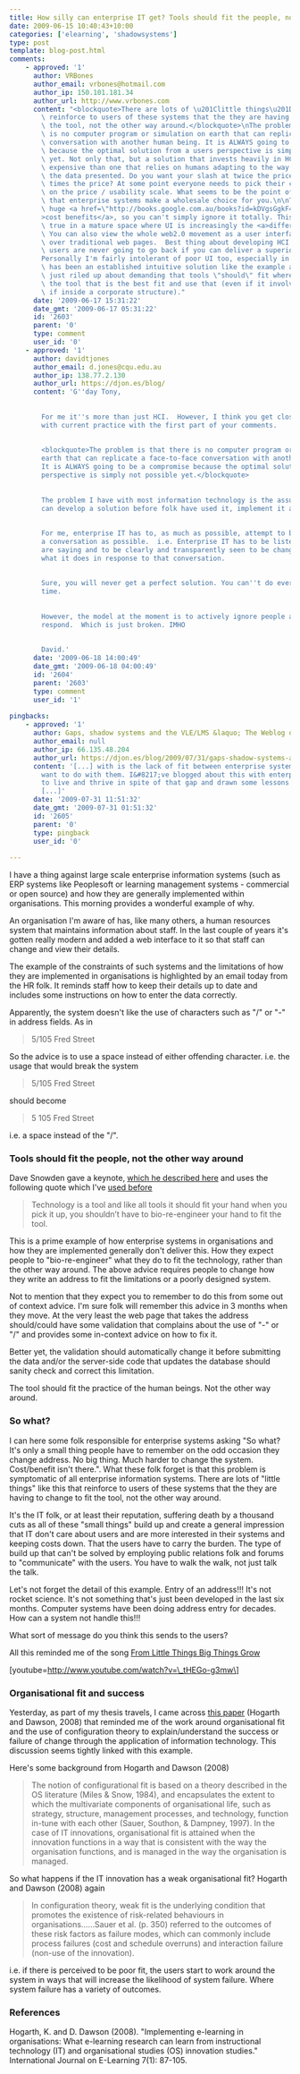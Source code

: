 ```yaml
---
title: How silly can enterprise IT get? Tools should fit the people, not the other way around
date: 2009-06-15 10:40:43+10:00
categories: ['elearning', 'shadowsystems']
type: post
template: blog-post.html
comments:
    - approved: '1'
      author: VRBones
      author_email: vrbones@hotmail.com
      author_ip: 150.101.181.34
      author_url: http://www.vrbones.com
      content: "<blockquote>There are lots of \u201Clittle things\u201D like this that\
        \ reinforce to users of these systems that the they are having to change to fit\
        \ the tool, not the other way around.</blockquote>\nThe problem is that there\
        \ is no computer program or simulation on earth that can replicate a face-to-face\
        \ conversation with another human being. It is ALWAYS going to be a compromise\
        \ because the optimal solution from a users perspective is simply not possible\
        \ yet. Not only that, but a solution that invests heavily in HCI will be far more\
        \ expensive than one that relies on humans adapting to the way the machine needs\
        \ the data presented. Do you want your slash at twice the price? What about 10\
        \ times the price? At some point everyone needs to pick their comfortable point\
        \ on the price / usability scale. What seems to be the point of contention is\
        \ that enterprise systems make a wholesale choice for you.\n\nThat said, HCI has\
        \ huge <a href=\"http://books.google.com.au/books?id=kDVgsGgkF4cC\" rel=\"nofollow\"\
        >cost benefits</a>, so you can't simply ignore it totally. This is especially\
        \ true in a mature space where UI is increasingly the <a>differentiating factor</a>.\
        \ You can also view the whole web2.0 movement as a user interface enhancement\
        \ over traditional web pages.  Best thing about developing HCI is that you know\
        \ users are never going to go back if you can deliver a superior interface.\n\n\
        Personally I'm fairly intolerant of poor UI too, especially in cases where there\
        \ has been an established intuitive solution like the example above. Maybe I'm\
        \ just riled up about demanding that tools \"should\" fit whereas I'd rather seek\
        \ the tool that is the best fit and use that (even if it involves guerilla tactics\
        \ if inside a corporate structure)."
      date: '2009-06-17 15:31:22'
      date_gmt: '2009-06-17 05:31:22'
      id: '2603'
      parent: '0'
      type: comment
      user_id: '0'
    - approved: '1'
      author: davidtjones
      author_email: d.jones@cqu.edu.au
      author_ip: 138.77.2.130
      author_url: https://djon.es/blog/
      content: 'G''day Tony,
    
    
        For me it''s more than just HCI.  However, I think you get close to my problem
        with current practice with the first part of your comments.
    
    
        <blockquote>The problem is that there is no computer program or simulation on
        earth that can replicate a face-to-face conversation with another human being.
        It is ALWAYS going to be a compromise because the optimal solution from a users
        perspective is simply not possible yet.</blockquote>
    
    
        The problem I have with most information technology is the assumption that you
        can develop a solution before folk have used it, implement it and then leave it.
    
    
        For me, enterprise IT has to, as much as possible, attempt to be as much like
        a conversation as possible.  i.e. Enterprise IT has to be listening to what people
        are saying and to be clearly and transparently seen to be changing and improving
        what it does in response to that conversation.
    
    
        Sure, you will never get a perfect solution. You can''t do everything all the
        time.
    
    
        However, the model at the moment is to actively ignore people and be seen to not
        respond.  Which is just broken. IMHO
    
    
        David.'
      date: '2009-06-18 14:00:49'
      date_gmt: '2009-06-18 04:00:49'
      id: '2604'
      parent: '2603'
      type: comment
      user_id: '1'
    
pingbacks:
    - approved: '1'
      author: Gaps, shadow systems and the VLE/LMS &laquo; The Weblog of (a) David Jones
      author_email: null
      author_ip: 66.135.48.204
      author_url: https://djon.es/blog/2009/07/31/gaps-shadow-systems-and-the-vlelms/
      content: '[...] with is the lack of fit between enterprise systems and what people
        want to do with them. I&#8217;ve blogged about this with enterprise systems, learned
        to live and thrive in spite of that gap and drawn some lessons from it for enterprise
        [...]'
      date: '2009-07-31 11:51:32'
      date_gmt: '2009-07-31 01:51:32'
      id: '2605'
      parent: '0'
      type: pingback
      user_id: '0'
    
---
```

I have a thing against large scale enterprise information systems (such as ERP systems like Peoplesoft or learning management systems - commercial or open source) and how they are generally implemented within organisations. This morning provides a wonderful example of why.

An organisation I'm aware of has, like many others, a human resources system that maintains information about staff. In the last couple of years it's gotten really modern and added a web interface to it so that staff can change and view their details.

The example of the constraints of such systems and the limitations of how they are implemented in organisations is highlighted by an email today from the HR folk. It reminds staff how to keep their details up to date and includes some instructions on how to enter the data correctly.

Apparently, the system doesn't like the use of characters such as "/" or "-" in address fields. As in

> 5/105 Fred Street

So the advice is to use a space instead of either offending character. i.e. the usage that would break the system

> 5/105 Fred Street

should become

> 5 105 Fred Street

i.e. a space instead of the "/".

### Tools should fit the people, not the other way around

Dave Snowden gave a keynote, [which he described here](http://www.cognitive-edge.com/blogs/dave/2009/04/kmrc_conference_blog_snowden.php) and uses the following quote which I've [used before](/blog2/2009/04/06/quotes-from-snowden-and-the-mismatch-between-what-univeristy-e-learning-does-and-what-it-needs/)

> Technology is a tool and like all tools it should fit your hand when you pick it up, you shouldn’t have to bio-re-engineer your hand to fit the tool.

This is a prime example of how enterprise systems in organisations and how they are implemented generally don't deliver this. How they expect people to "bio-re-engineer" what they do to fit the technology, rather than the other way around. The above advice requires people to change how they write an address to fit the limitations or a poorly designed system.

Not to mention that they expect you to remember to do this from some out of context advice. I'm sure folk will remember this advice in 3 months when they move. At the very least the web page that takes the address should/could have some validation that complains about the use of "-" or "/" and provides some in-context advice on how to fix it.

Better yet, the validation should automatically change it before submitting the data and/or the server-side code that updates the database should sanity check and correct this limitation.

The tool should fit the practice of the human beings. Not the other way around.

### So what?

I can here some folk responsible for enterprise systems asking "So what? It's only a small thing people have to remember on the odd occasion they change address. No big thing. Much harder to change the system. Cost/benefit isn't there.". What these folk forget is that this problem is symptomatic of all enterprise information systems. There are lots of "little things" like this that reinforce to users of these systems that the they are having to change to fit the tool, not the other way around.

It's the IT folk, or at least their reputation, suffering death by a thousand cuts as all of these "small things" build up and create a general impression that IT don't care about users and are more interested in their systems and keeping costs down. That the users have to carry the burden. The type of build up that can't be solved by employing public relations folk and forums to "communicate" with the users. You have to walk the walk, not just talk the talk.

Let's not forget the detail of this example. Entry of an address!!! It's not rocket science. It's not something that's just been developed in the last six months. Computer systems have been doing address entry for decades. How can a system not handle this!!!

What sort of message do you think this sends to the users?

All this reminded me of the song [From Little Things Big Things Grow](http://en.wikipedia.org/wiki/From_Little_Things_Big_Things_Grow)

\[youtube=http://www.youtube.com/watch?v=\_tHEGo-g3mw\]

### Organisational fit and success

Yesterday, as part of my thesis travels, I came across [this paper](http://www.editlib.org/p/22846) (Hogarth and Dawson, 2008) that reminded me of the work around organisational fit and the use of configuration theory to explain/understand the success or failure of change through the application of information technology. This discussion seems tightly linked with this example.

Here's some background from Hogarth and Dawson (2008)

> The notion of configurational fit is based on a theory described in the OS literature (Miles & Snow, 1984), and encapsulates the extent to which the multivariate components of organisational life, such as strategy, structure, management processes, and technology, function in-tune with each other (Sauer, Southon, & Dampney, 1997). In the case of IT innovations, organisational fit is attained when the innovation functions in a way that is consistent with the way the organisation functions, and is managed in the way the organisation is managed.

So what happens if the IT innovation has a weak organisational fit? Hogarth and Dawson (2008) again

> In configuration theory, weak fit is the underlying condition that promotes the existence of risk-related behaviours in organisations......Sauer et al. (p. 350) referred to the outcomes of these risk factors as failure modes, which can commonly include process failures (cost and schedule overruns) and interaction failure (non-use of the innovation).

i.e. if there is perceived to be poor fit, the users start to work around the system in ways that will increase the likelihood of system failure. Where system failure has a variety of outcomes.

### References

Hogarth, K. and D. Dawson (2008). "Implementing e-learning in organisations: What e-learning research can learn from instructional technology (IT) and organisational studies (OS) innovation studies." International Journal on E-Learning 7(1): 87-105.